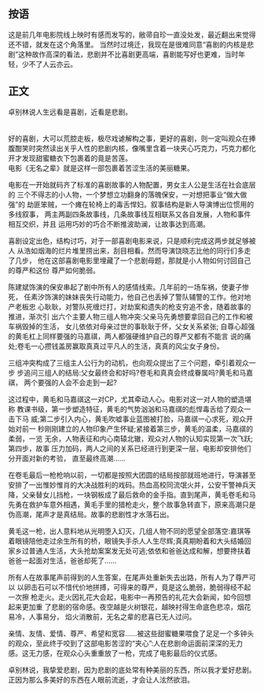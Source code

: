 ## 按语

这是前几年电影院线上映时有感而发写的，敝帚自珍一直没处发，最近翻出来觉得还不错，就发在这个角落里。
当然时过境迁，我现在是很难同意“喜剧的内核是悲剧”这种故作高深的看法，悲剧并不比喜剧更高端，喜剧能写好也更难，当时年轻，少不了人云亦云。

## 正文

卓别林说人生远看是喜剧，近看是悲剧。<br>
<br><br>
好的喜剧，大可以荒腔走板，极尽戏谑解构之事，更好的喜剧，则一定叫观众在捧腹酣笑时突然读出关乎人性的悲剧内核，像嘴里含着一块夹心巧克力，巧克力都化开才发现甜蜜糖衣下包裹着的竟是苦莲。</br>
电影《无名之辈》就是这样一部包裹着苦涩生活的美丽糖果。

电影在一开始就码齐了标准的喜剧故事的人物配置，男女主人公是生活在社会底层的 三个不得志的小人物，一个梦想立功翻身的落魄保安，一对想把事业“做大做强”的 劫匪笨贼，一个瘫在轮椅上的毒舌悍妇。叙事结构是新人导演博出位惯用的多线叙事， 两主两副四条故事线，几条故事线互相联系又各自发展，人物和事件相互交织，并且 运用巧妙的巧合不断推波助澜，让故事达到高潮。

喜剧设定出色，结构讨巧，对于一部喜剧电影来说，只是顺利完成这两步就足够被人 从浩如烟海的烂片堆里捞出来，刮目相看。然而导演饶晓志比他的同行们多走了几步， 他在这部喜剧电影里埋藏了一个悲剧母题，那就是小人物如何讨回自己的尊严和这份 尊严如何脆弱。

陈建斌饰演的保安串起了剧中所有人的感情线索。几年前的一场车祸，使妻子惨死， 任素汐饰演的妹妹丧失行动能力，他自己也丢掉了警队辅警的工作。他对地产老板忠 心耿耿，对警队死缠烂打，对劫案和遗失的枪支穷追不舍，随着故事的推进，渐次引 出六个主要人物三组人物冲突:父亲马先勇想要拿回自己的工作和被车祸毁掉的生活， 女儿依依对母亲过世的事耿耿于怀，父女关系紧张; 自尊心超强的黄毛杠上同样要强的马嘉祺，两人都强硬维护自己的尊严又都有不能言 说的痛处;卷毛一心攒钱盖房赢取真真过平凡人的生活，真真的风尘女子身份。

三组冲突构成了三组主人公行为的动机，也向观众提出了三个问题，牵引着观众一步 步追问三组人的结局:父女最终会和好吗?卷毛和真真会终成眷属吗?黄毛和马嘉祺， 两个要强的人会不会走到一起?

这过程中，黄毛和马嘉祺这一对CP，尤其牵动人心。电影对这一对人物的塑造堪称 教课书级，第一步塑造特征，黄毛的气势汹汹和马嘉祺的彪悍毒舌给了观众一击下马 威;第二步引入内心，黄毛吹嘘事业蓝图被打脸，马嘉祺一心求死，观众开始对前一 秒刚刚建立的人物印象产生怀疑;紧接着第三步，黄毛的温柔，马嘉祺的柔弱，一览 无余，人物表征和内心南辕北辙，观众对人物的认知实现第一次飞跃;第四步，故事 压力加码，两人之间的关系已经进行到更深一层，电影却安排他们分开面对新的考验， 直至最终高潮......

在卷毛最后一枪枪响以前，一切都是按照大团圆的结局按部就班地进行，导演甚至安排了一出惟妙惟肖的大决战胜利的戏码。热血高校同流氓火并，公安干警神兵天降，父亲替女儿挡枪，一块钢板成了最后救命的金手指。直到尾声，黄毛卷毛和马先勇在救护车意外相遇，黄毛手里的猎枪走火，整个故事急转直下，原来高潮只是伪高潮，尾声才是真结局。故事的悲剧性才水落石出。

黄毛这一枪，出人意料地从光明堕入幻灭，几组人物不同的愿望全部落空:嘉琪等着眼镜陪他走过余生所有的桥，眼镜失手杀人人生尽辉;真真期盼着和大头结婚回家乡过普通人生活，大头抢劫案案发无处可逃;依依和爸爸达成和解，想要搀扶着爸爸一起面对生活，爸爸却死了......

所有人在故事尾声前得到的人生答案，在尾声处重新失去出路，所有人为了尊严可以 以卵击石可以不惜代价地拼搏，可得来的尊严，竟是这么脆弱，脆弱得经不起一次擦 枪走火。走火因礼花大会起，电影中一再预告的礼花大会新闻，如今回想起来更加重 了悲剧的宿命感。夜空越是火树银花，越映衬得生命底色悲凉，烟花易冷，人事易分， 焰火消散前，无名之辈的悲喜已无人过问。

亲情、友情、爱情、尊严、希望和宽容......被这些甜蜜糖果喂食了足足一个多钟头的观众，至此终于咬到了这部电影苦涩的“夹心”:人在悲剧命运面前深深的无力感。这无力感，在观众心头重重放了一枪，完成了电影最后的仪式感。

卓别林说，我挚爱悲剧，因为悲剧的底处常有种美丽的东西，所以我才爱好悲剧。正因为那么多美好的东西在人眼前流逝，才会让人泫然欲泪。